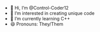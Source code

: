 - 👋 Hi, I’m @Control-Coder12
- 👀 I’m interested in creating unique code
- 🌱 I’m currently learning C++
- 😄 Pronouns: They/Them

<!---
Control-Coder12/Control-Coder12 is a ✨ special ✨ repository because its `README.md` (this file) appears on your GitHub profile.
You can click the Preview link to take a look at your changes.
--->
